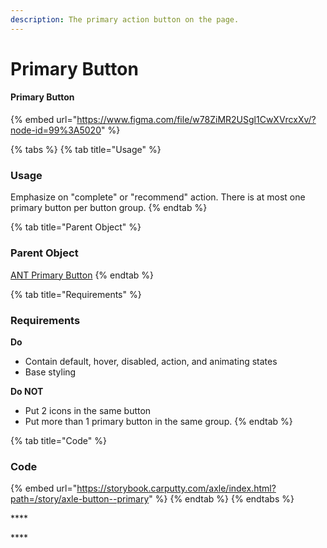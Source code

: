 ```yaml
---
description: The primary action button on the page.
---
```


# Primary Button

#### Primary Button

{% embed url="https://www.figma.com/file/w78ZiMR2USgl1CwXVrcxXv/?node-id=99%3A5020" %}

{% tabs %}
{% tab title="Usage" %}
### Usage

Emphasize on "complete" or "recommend" action. There is at most one primary button per button group.
{% endtab %}

{% tab title="Parent Object" %}
### Parent Object

[ANT Primary Button](https://ant.design/components/button/)
{% endtab %}

{% tab title="Requirements" %}
### **Requirements**

**Do**

* Contain default, hover, disabled, action, and animating states
* Base styling

**Do NOT**

* Put 2 icons in the same button
* Put more than 1 primary button in the same group.
{% endtab %}

{% tab title="Code" %}
### Code

{% embed url="https://storybook.carputty.com/axle/index.html?path=/story/axle-button--primary" %}
{% endtab %}
{% endtabs %}

\*\*\*\*

\*\*\*\*

